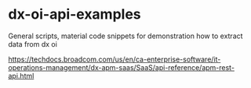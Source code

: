 # dx-oi-api-examples
General scripts, material code snippets for demonstration how to extract data from dx oi

https://techdocs.broadcom.com/us/en/ca-enterprise-software/it-operations-management/dx-apm-saas/SaaS/api-reference/apm-rest-api.html
